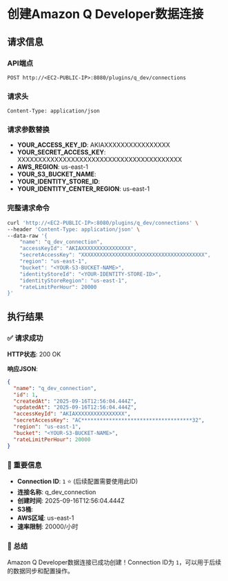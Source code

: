 # 创建Amazon Q Developer数据连接

## 请求信息

### API端点
```
POST http://<EC2-PUBLIC-IP>:8080/plugins/q_dev/connections
```

### 请求头
```
Content-Type: application/json
```

### 请求参数替换
- **YOUR_ACCESS_KEY_ID**: AKIAXXXXXXXXXXXXXXXX
- **YOUR_SECRET_ACCESS_KEY**: XXXXXXXXXXXXXXXXXXXXXXXXXXXXXXXXXXXXXXXX
- **AWS_REGION**: us-east-1
- **YOUR_S3_BUCKET_NAME**: <YOUR-S3-BUCKET-NAME>
- **YOUR_IDENTITY_STORE_ID**: <YOUR-IDENTITY-STORE-ID>
- **YOUR_IDENTITY_CENTER_REGION**: us-east-1

### 完整请求命令
```bash
curl 'http://<EC2-PUBLIC-IP>:8080/plugins/q_dev/connections' \
--header 'Content-Type: application/json' \
--data-raw '{
    "name": "q_dev_connection",
    "accessKeyId": "AKIAXXXXXXXXXXXXXXXX",
    "secretAccessKey": "XXXXXXXXXXXXXXXXXXXXXXXXXXXXXXXXXXXXXXXX",
    "region": "us-east-1",
    "bucket": "<YOUR-S3-BUCKET-NAME>",
    "identityStoreId": "<YOUR-IDENTITY-STORE-ID>",
    "identityStoreRegion": "us-east-1",
    "rateLimitPerHour": 20000
}'
```

## 执行结果

### ✅ 请求成功

**HTTP状态**: 200 OK

**响应JSON**:
```json
{
  "name": "q_dev_connection",
  "id": 1,
  "createdAt": "2025-09-16T12:56:04.444Z",
  "updatedAt": "2025-09-16T12:56:04.444Z",
  "accessKeyId": "AKIAXXXXXXXXXXXXXXXX",
  "secretAccessKey": "AC************************************32",
  "region": "us-east-1",
  "bucket": "<YOUR-S3-BUCKET-NAME>",
  "rateLimitPerHour": 20000
}
```

### 🎯 重要信息
- **Connection ID**: `1` ⭐ (后续配置需要使用此ID)
- **连接名称**: q_dev_connection
- **创建时间**: 2025-09-16T12:56:04.444Z
- **S3桶**: <YOUR-S3-BUCKET-NAME>
- **AWS区域**: us-east-1
- **速率限制**: 20000/小时

### 📝 总结
Amazon Q Developer数据连接已成功创建！Connection ID为 `1`，可以用于后续的数据同步和配置操作。
